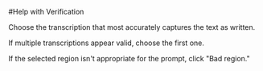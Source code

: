 #Help with Verification

Choose the transcription that most accurately captures the text as written. 

If multiple transcriptions appear valid, choose the first one.

If the selected region isn't appropriate for the prompt, click "Bad region."
